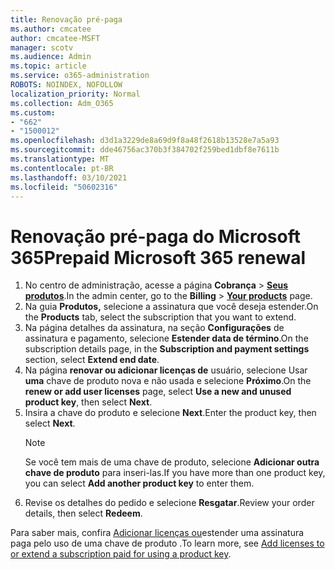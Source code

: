 ```yaml
---
title: Renovação pré-paga
ms.author: cmcatee
author: cmcatee-MSFT
manager: scotv
ms.audience: Admin
ms.topic: article
ms.service: o365-administration
ROBOTS: NOINDEX, NOFOLLOW
localization_priority: Normal
ms.collection: Adm_O365
ms.custom:
- "662"
- "1500012"
ms.openlocfilehash: d3d1a3229de8a69d9f8a48f2618b13528e7a5a93
ms.sourcegitcommit: dde46756ac370b3f384702f259bed1dbf8e7611b
ms.translationtype: MT
ms.contentlocale: pt-BR
ms.lasthandoff: 03/10/2021
ms.locfileid: "50602316"
---
```

# <a name="prepaid-microsoft-365-renewal"></a><span data-ttu-id="ff143-102">Renovação pré-paga do Microsoft 365</span><span class="sxs-lookup"><span data-stu-id="ff143-102">Prepaid Microsoft 365 renewal</span></span>

1. <span data-ttu-id="ff143-103">No centro de administração, acesse a página **Cobrança** \> **[Seus produtos](https://go.microsoft.com/fwlink/p/?linkid=842054)**.</span><span class="sxs-lookup"><span data-stu-id="ff143-103">In the admin center, go to the **Billing** \> **[Your products](https://go.microsoft.com/fwlink/p/?linkid=842054)** page.</span></span>
2. <span data-ttu-id="ff143-104">Na guia **Produtos,** selecione a assinatura que você deseja estender.</span><span class="sxs-lookup"><span data-stu-id="ff143-104">On the **Products** tab, select the subscription that you want to extend.</span></span>
3. <span data-ttu-id="ff143-105">Na página detalhes da assinatura, na seção **Configurações** de assinatura e pagamento, selecione **Estender data de término**.</span><span class="sxs-lookup"><span data-stu-id="ff143-105">On the subscription details page, in the **Subscription and payment settings** section, select **Extend end date**.</span></span>
4. <span data-ttu-id="ff143-106">Na página **renovar ou adicionar licenças de** usuário, selecione Usar **uma** chave de produto nova e não usada e selecione **Próximo**.</span><span class="sxs-lookup"><span data-stu-id="ff143-106">On the **renew or add user licenses** page, select **Use a new and unused product key**, then select **Next**.</span></span>
5. <span data-ttu-id="ff143-107">Insira a chave do produto e selecione **Next**.</span><span class="sxs-lookup"><span data-stu-id="ff143-107">Enter the product key, then select **Next**.</span></span>
    > [!NOTE]
    > <span data-ttu-id="ff143-108">Se você tem mais de uma chave de produto, selecione **Adicionar outra chave de produto** para inseri-las.</span><span class="sxs-lookup"><span data-stu-id="ff143-108">If you have more than one product key, you can select **Add another product key** to enter them.</span></span>
6. <span data-ttu-id="ff143-109">Revise os detalhes do pedido e selecione **Resgatar**.</span><span class="sxs-lookup"><span data-stu-id="ff143-109">Review your order details, then select **Redeem**.</span></span>

<span data-ttu-id="ff143-110">Para saber mais, confira [Adicionar licenças ou](https://docs.microsoft.com/microsoft-365/commerce/licenses/add-licenses-using-product-key)estender uma assinatura paga pelo uso de uma chave de produto .</span><span class="sxs-lookup"><span data-stu-id="ff143-110">To learn more, see [Add licenses to or extend a subscription paid for using a product key](https://docs.microsoft.com/microsoft-365/commerce/licenses/add-licenses-using-product-key).</span></span>